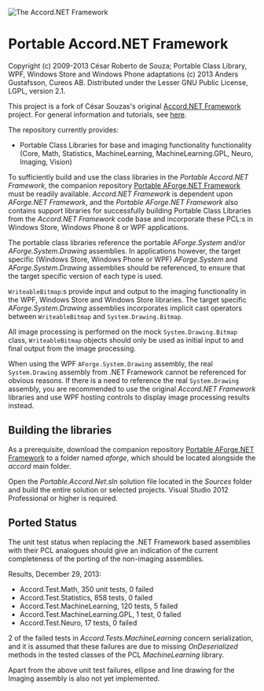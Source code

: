 ![The Accord.NET Framework](http://accord-framework.net/docs/icons/logo.png)

Portable Accord.NET Framework
=============================

Copyright (c) 2009-2013 César Roberto de Souza; Portable Class Library, WPF, Windows Store and Windows Phone adaptations (c) 2013 Anders Gustafsson, Cureos AB. 
Distributed under the Lesser GNU Public License, LGPL, version 2.1.

This project is a fork of César Souzas's original [Accord.NET Framework](https://github.com/accord-net/framework) project. 
For general information and tutorials, see [here](http://accord-net.github.io).

The repository currently provides:

* Portable Class Libraries for base and imaging functionality functionality (Core, Math, Statistics, MachineLearning, MachineLearning.GPL, Neuro, Imaging, Vision) 

To sufficiently build and use the class libraries in the *Portable Accord.NET Framework*, the companion repository [Portable AForge.NET Framework](https://github.com/cureos/aforge) must be readily available.
*Accord.NET Framework* is dependent upon *AForge.NET Framework*, and the *Portable AForge.NET Framework* also contains support libraries for successfully building Portable
Class Libraries from the *Accord.NET Framework* code base and incorporate these PCL:s in Windows Store, Windows Phone 8 or WPF applications.

The portable class libraries reference the portable *AForge.System* and/or *AForge.System.Drawing* assemblies. In applications however, the target specific (Windows Store, Windows Phone or WPF)
*AForge.System* and *AForge.System.Drawing* assemblies should be referenced, to ensure that the target specific version of each type is used.
 
`WriteableBitmap`:s provide input and output to the imaging functionality in the WPF, Windows Store and Windows Store libraries. The target specific *AForge.System.Drawing* assemblies 
incorporates implicit cast operators between `WriteableBitmap` and `System.Drawing.Bitmap`.

All image processing is performed on the mock `System.Drawing.Bitmap` class, `WriteableBitmap` objects should only be used as initial input to and final output from the
image processing.

When using the WPF `AForge.System.Drawing` assembly, the real `System.Drawing` assembly from .NET Framework cannot be referenced for obvious reasons. If there is a need to reference 
the real `System.Drawing` assembly, you are recommended to use the original *Accord.NET Framework* libraries and use WPF hosting controls to display image processing results instead.


Building the libraries
----------------------

As a prerequisite, download the companion repository [Portable AForge.NET Framework](https://github.com/cureos/aforge) to a folder named *aforge*, which should be located alongside the *accord* main folder.

Open the *Portable.Accord.Net.sln* solution file located in the *Sources* folder and build the entire solution or selected projects. Visual Studio 2012 Professional or higher is required.


Ported Status
-------------

The unit test status when replacing the .NET Framework based assemblies with their PCL analogues should give an indication of the current completeness of the porting 
of the non-imaging assemblies.

Results, December 29, 2013:

* Accord.Test.Math, 350 unit tests, 0 failed
* Accord.Test.Statistics, 858 tests, 0 failed
* Accord.Test.MachineLearning, 120 tests, 5 failed
* Accord.Test.MachineLearning.GPL, 1 test, 0 failed
* Accord.Test.Neuro, 17 tests, 0 failed

2 of the failed tests in *Accord.Tests.MachineLearning* concern serialization, and it is assumed that these failures are due to missing *OnDeserialized* methods in the tested classes of the PCL *MachineLearning* library.

Apart from the above unit test failures, ellipse and line drawing for the Imaging assembly is also not yet implemented.
